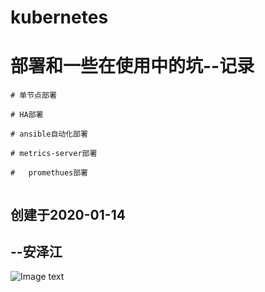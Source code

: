 # kubernetes
# 部署和一些在使用中的坑--记录

```
# 单节点部署

# HA部署

# ansible自动化部署

# metrics-server部署

#	promethues部署	


```

##                                                                                                                                 创建于2020-01-14

##                                                                                                                                                --安泽江

![Image text](https://github.com/anzejiang/kubernetes-/blob/master/images/1578972603(1).jpg)

